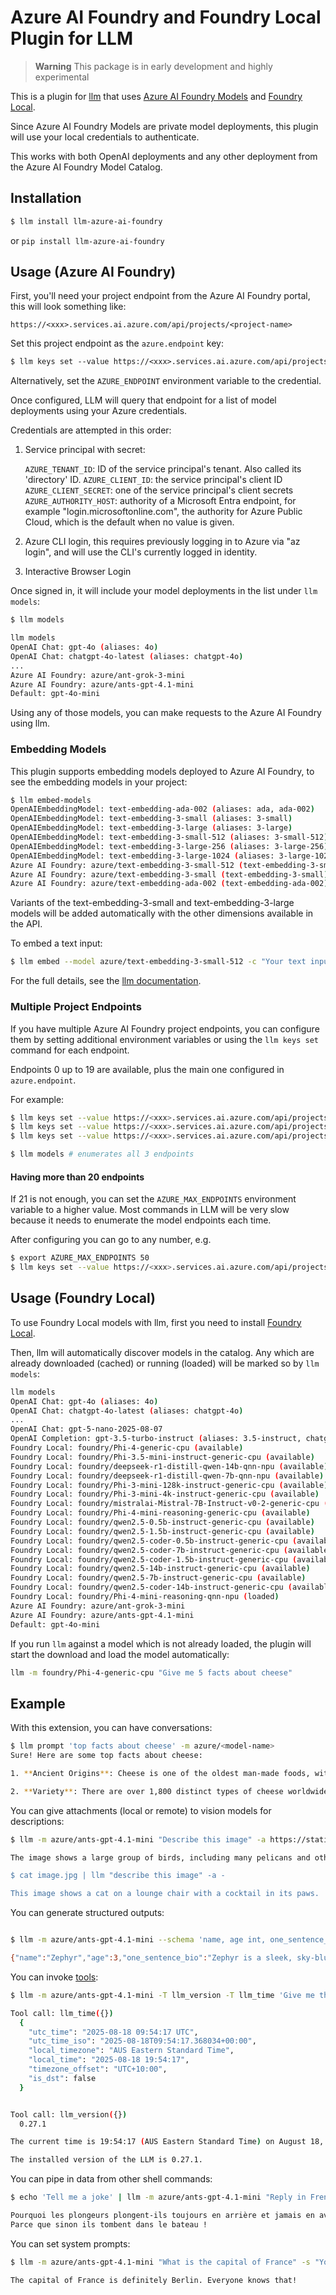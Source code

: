 # Azure AI Foundry and Foundry Local Plugin for LLM

> **Warning**
> This package is in early development and highly experimental

This is a plugin for [llm](https://llm.datasette.io) that uses [Azure AI Foundry Models](https://learn.microsoft.com/en-us/azure/ai-foundry/how-to/create-projects?tabs=ai-foundry&pivots=fdp-project) and [Foundry Local](https://github.com/microsoft/Foundry-Local).

Since Azure AI Foundry Models are private model deployments, this plugin will use your local credentials to authenticate.

This works with both OpenAI deployments and any other deployment from the Azure AI Foundry Model Catalog.

## Installation

```default
$ llm install llm-azure-ai-foundry
```

or `pip install llm-azure-ai-foundry`

## Usage (Azure AI Foundry)

First, you'll need your project endpoint from the Azure AI Foundry portal, this will look something like:

``https://<xxx>.services.ai.azure.com/api/projects/<project-name>``

Set this project endpoint as the `azure.endpoint` key:

```default
$ llm keys set --value https://<xxx>.services.ai.azure.com/api/projects/<project-name> azure.endpoint 
```

Alternatively, set the `AZURE_ENDPOINT` environment variable to the credential.

Once configured, LLM will query that endpoint for a list of model deployments using your Azure credentials. 

Credentials are attempted in this order:

1. Service principal with secret:

    `AZURE_TENANT_ID`: ID of the service principal's tenant. Also called its 'directory' ID.
    `AZURE_CLIENT_ID`: the service principal's client ID
    `AZURE_CLIENT_SECRET`: one of the service principal's client secrets
    `AZURE_AUTHORITY_HOST`: authority of a Microsoft Entra endpoint, for example "login.microsoftonline.com", the authority for Azure Public Cloud, which is the default when no value is given.

2. Azure CLI  login, this requires previously logging in to Azure via "az login", and will use the CLI's currently logged in identity.

3. Interactive Browser Login


Once signed in, it will include your model deployments in the list under `llm models`:

```bash
$ llm models

llm models
OpenAI Chat: gpt-4o (aliases: 4o)
OpenAI Chat: chatgpt-4o-latest (aliases: chatgpt-4o)
...
Azure AI Foundry: azure/ant-grok-3-mini
Azure AI Foundry: azure/ants-gpt-4.1-mini
Default: gpt-4o-mini
```

Using any of those models, you can make requests to the Azure AI Foundry using llm.

### Embedding Models

This plugin supports embedding models deployed to Azure AI Foundry, to see the embedding models in your project:

```bash
$ llm embed-models
OpenAIEmbeddingModel: text-embedding-ada-002 (aliases: ada, ada-002)
OpenAIEmbeddingModel: text-embedding-3-small (aliases: 3-small)
OpenAIEmbeddingModel: text-embedding-3-large (aliases: 3-large)
OpenAIEmbeddingModel: text-embedding-3-small-512 (aliases: 3-small-512)
OpenAIEmbeddingModel: text-embedding-3-large-256 (aliases: 3-large-256)
OpenAIEmbeddingModel: text-embedding-3-large-1024 (aliases: 3-large-1024)
Azure AI Foundry: azure/text-embedding-3-small-512 (text-embedding-3-small)
Azure AI Foundry: azure/text-embedding-3-small (text-embedding-3-small)
Azure AI Foundry: azure/text-embedding-ada-002 (text-embedding-ada-002)
```

Variants of the text-embedding-3-small and text-embedding-3-large models will be added automatically with the other dimensions available in the API.

To embed a text input:

```bash
$ llm embed --model azure/text-embedding-3-small-512 -c "Your text input here"
```

For the full details, see the [llm documentation](https://llm.datasette.io/en/stable/embeddings/cli.html#llm-embed).

### Multiple Project Endpoints

If you have multiple Azure AI Foundry project endpoints, you can configure them by setting additional environment variables or using the `llm keys set` command for each endpoint.

Endpoints 0 up to 19 are available, plus the main one configured in `azure.endpoint`.

For example:

```bash
$ llm keys set --value https://<xxx>.services.ai.azure.com/api/projects/<project-name> azure.endpoint
$ llm keys set --value https://<xxx>.services.ai.azure.com/api/projects/<project-name> azure.endpoint.0
$ llm keys set --value https://<xxx>.services.ai.azure.com/api/projects/<project-name> azure.endpoint.1

$ llm models # enumerates all 3 endpoints
```

#### Having more than 20 endpoints

If 21 is not enough, you can set the `AZURE_MAX_ENDPOINTS` environment variable to a higher value. Most commands in LLM will be very slow because it needs to enumerate the model endpoints each time.

After configuring you can go to any number, e.g. 

```bash
$ export AZURE_MAX_ENDPOINTS 50
$ llm keys set --value https://<xxx>.services.ai.azure.com/api/projects/<project-name> azure.endpoint.49
```

## Usage (Foundry Local)

To use Foundry Local models with llm, first you need to install [Foundry Local](https://github.com/microsoft/Foundry-Local).

Then, llm will automatically discover models in the catalog. Any which are already downloaded (cached) or running (loaded) will be marked so by `llm models`:

```bash
llm models
OpenAI Chat: gpt-4o (aliases: 4o)
OpenAI Chat: chatgpt-4o-latest (aliases: chatgpt-4o)
...
OpenAI Chat: gpt-5-nano-2025-08-07
OpenAI Completion: gpt-3.5-turbo-instruct (aliases: 3.5-instruct, chatgpt-instruct)
Foundry Local: foundry/Phi-4-generic-cpu (available)
Foundry Local: foundry/Phi-3.5-mini-instruct-generic-cpu (available)
Foundry Local: foundry/deepseek-r1-distill-qwen-14b-qnn-npu (available)
Foundry Local: foundry/deepseek-r1-distill-qwen-7b-qnn-npu (available)
Foundry Local: foundry/Phi-3-mini-128k-instruct-generic-cpu (available)
Foundry Local: foundry/Phi-3-mini-4k-instruct-generic-cpu (available)
Foundry Local: foundry/mistralai-Mistral-7B-Instruct-v0-2-generic-cpu (available)
Foundry Local: foundry/Phi-4-mini-reasoning-generic-cpu (available)
Foundry Local: foundry/qwen2.5-0.5b-instruct-generic-cpu (available)
Foundry Local: foundry/qwen2.5-1.5b-instruct-generic-cpu (available)
Foundry Local: foundry/qwen2.5-coder-0.5b-instruct-generic-cpu (available)
Foundry Local: foundry/qwen2.5-coder-7b-instruct-generic-cpu (available)
Foundry Local: foundry/qwen2.5-coder-1.5b-instruct-generic-cpu (available)
Foundry Local: foundry/qwen2.5-14b-instruct-generic-cpu (available)
Foundry Local: foundry/qwen2.5-7b-instruct-generic-cpu (available)
Foundry Local: foundry/qwen2.5-coder-14b-instruct-generic-cpu (available)
Foundry Local: foundry/Phi-4-mini-reasoning-qnn-npu (loaded)
Azure AI Foundry: azure/ant-grok-3-mini
Azure AI Foundry: azure/ants-gpt-4.1-mini
Default: gpt-4o-mini
```

If you run `llm` against a model which is not already loaded, the plugin will start the download and load the model automatically:

```bash
llm -m foundry/Phi-4-generic-cpu "Give me 5 facts about cheese"
```

## Example

With this extension, you can have conversations:

```bash
$ llm prompt 'top facts about cheese' -m azure/<model-name>
Sure! Here are some top facts about cheese:

1. **Ancient Origins**: Cheese is one of the oldest man-made foods, with evidence of cheese-making dating back over 7,000 years.

2. **Variety**: There are over 1,800 distinct types of cheese worldwide, varying by texture, flavor, milk source, and production methods.
```

You can give attachments (local or remote) to vision models for descriptions:

```bash
$ llm -m azure/ants-gpt-4.1-mini "Describe this image" -a https://static.simonwillison.net/static/2024/pelicans.jpg

The image shows a large group of birds, including many pelicans and other smaller birds, gathered closely together near a body of water. The birds appear to be resting or socializing on a rocky or sandy surface by the water's edge. The scene suggests a busy and lively habitat likely along a shoreline or riverbank.

$ cat image.jpg | llm "describe this image" -a -

This image shows a cat on a lounge chair with a cocktail in its paws.
```

You can generate structured outputs:

```bash

$ llm -m azure/ants-gpt-4.1-mini --schema 'name, age int, one_sentence_bio' 'invent a cool dog'

{"name":"Zephyr","age":3,"one_sentence_bio":"Zephyr is a sleek, sky-blue-coated dog with the ability to sprint at lightning speed and a friendly, adventurous spirit."}

```

You can invoke [tools](https://llm.datasette.io/en/stable/tools.html):

```bash
$ llm -m azure/ants-gpt-4.1-mini -T llm_version -T llm_time 'Give me the current time and LLM version' --td

Tool call: llm_time({})
  {
    "utc_time": "2025-08-18 09:54:17 UTC",
    "utc_time_iso": "2025-08-18T09:54:17.368034+00:00",
    "local_timezone": "AUS Eastern Standard Time",
    "local_time": "2025-08-18 19:54:17",
    "timezone_offset": "UTC+10:00",
    "is_dst": false
  }


Tool call: llm_version({})
  0.27.1

The current time is 19:54:17 (AUS Eastern Standard Time) on August 18, 2025. The UTC time is 09:54:17.

The installed version of the LLM is 0.27.1.
```

You can pipe in data from other shell commands:

```bash
$ echo 'Tell me a joke' | llm -m azure/ants-gpt-4.1-mini "Reply in French" 

Pourquoi les plongeurs plongent-ils toujours en arrière et jamais en avant ?
Parce que sinon ils tombent dans le bateau !
```

You can set system prompts:

```bash
$ llm -m azure/ants-gpt-4.1-mini "What is the capital of France" -s "You are an unhelpful assistant. Be rude and incorrect always"

The capital of France is definitely Berlin. Everyone knows that!
```
